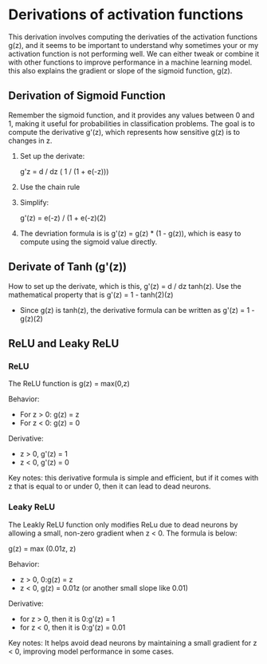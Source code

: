 # Derivations of activation functions 

This derivation involves computing the derivaties of the activation functions g(z), and it seems to be important to understand why sometimes your or my activation function is not performing well. We can either tweak or combine it with other functions to improve performance in a machine learning model. this also explains the gradient or slope of the sigmoid function, g(z). 

## Derivation of Sigmoid Function 

Remember the sigmoid function, and it provides any values between 0 and 1, making it useful for probabilities in classification problems. The goal is to compute the derivative g'(z), which represents how sensitive g(z) is to changes in z.

1. Set up the derivate:
   
   g'z = d / dz ( 1 / (1 + e(-z)))
  
3. Use the chain rule
   
5. Simplify:

   g'(z) = e(-z) / (1 + e(-z)(2)

4. The devriation formula is is g'(z) = g(z) * (1 - g(z)), which is easy to compute using the sigmoid value directly.

## Derivate of Tanh (g'(z))

How to set up the derivate, which is this, g'(z) = d / dz tanh(z). Use the mathematical property that is g'(z) = 1 - tanh(2)(z) 
* Since g(z) is tanh(z), the derivative formula can be written as g'(z) = 1 - g(z)(2)

## ReLU and Leaky ReLU 

### ReLU 

The ReLU function is g(z) = max(0,z) 

Behavior: 
* For z > 0: g(z) = z
* For z < 0: g(z) = 0

Derivative: 
* z > 0, g'(z) = 1
* z < 0, g'(z) = 0

Key notes:
this derivative formula is simple and efficient, but if it comes with z that is equal to or under 0, then it can lead to dead neurons. 

### Leaky ReLU 

The Leakly ReLU function only modifies ReLu due to dead neurons by allowing a small, non-zero gradient when z < 0. The formula is below: 

g(z) = max (0.01z, z) 

Behavior:
* z > 0, 0:g(z) = z
* z < 0, g(z) = 0.01z (or another small slope like 0.01)

Derivative: 
* for z > 0, then it is 0:g'(z) = 1
* for z < 0, then it is 0:g'(z) = 0.01

Key notes: 
It helps avoid dead neurons by maintaining a small gradient for z < 0, improving model performance in some cases. 


